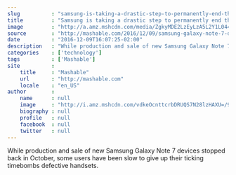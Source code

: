 ```yaml
---
slug          : "samsung-is-taking-a-drastic-step-to-permanently-end-the-galaxy-note-7-fiasco"
title         : "Samsung is taking a drastic step to permanently end the Galaxy Note 7 fiasco"
image         : "http://a.amz.mshcdn.com/media/ZgkyMDE2LzEyLzA5L2Y1L044NUEyOTA3LjMzYTgwLmpwZwpwCXRodW1iCTEyMDB4NjMwCmUJanBn/0db1cbb9/168/N85A2907.jpg"
source        : "http://mashable.com/2016/12/09/samsung-galaxy-note-7-disabled/"
date          : "2016-12-09T16:07:25-02:00"
description   : "While production and sale of new Samsung Galaxy Note 7 devices stopped back in October, some users have been slow to give up their ticking timebombs defective handsets."
categories    : ['technology']
tags          : ['Mashable']
site          :
    title     : "Mashable"
    url       : "http://mashable.com"
    locale    : "en_US"
author        :
    name      : null
    image     : "http://i.amz.mshcdn.com/vdkeOcnttcrbDRUQS7N28lzHAXU=/90x90/2016%2F11%2F22%2F65%2F11.a522c.jpg"
    biography : null
    profile   : null
    facebook  : null
    twitter   : null
---
```


While production and sale of new Samsung Galaxy Note 7 devices stopped back in October, some users have been slow to give up their ticking timebombs defective handsets.
